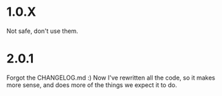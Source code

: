 # 1.0.X

Not safe, don't use them.

# 2.0.1

Forgot the CHANGELOG.md :)
Now I've rewritten all the code, so it makes more sense, and does more of the things we expect it to do.